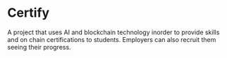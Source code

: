 # Certify
A project that uses AI and blockchain technology inorder to provide skills and on chain certifications to students. Employers can also recruit them seeing their progress.
